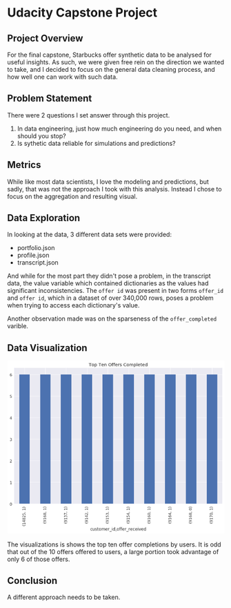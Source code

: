 # Udacity Capstone Project

## Project Overview

For the final capstone, Starbucks offer synthetic data to be analysed for useful insights. As such, we were given free rein on the direction we wanted to take, and I decided to focus on the general data cleaning process, and how well one can work with such data.

## Problem Statement
There were 2 questions I set answer through this project.
1. In data engineering, just how much engineering do you need, and when should you stop?
2. Is sythetic data reliable for simulations and predictions?

## Metrics
While like most data scientists, I love the modeling and predictions, but sadly, that was not the approach I took with this analysis. Instead I chose to focus on the aggregation and resulting visual.

## Data Exploration
In looking at the data, 3 different data sets were provided:

* portfolio.json
* profile.json
* transcript.json 

And while for the most part they didn't pose a problem, in the transcript data, the value variable which contained dictionaries as the values had significant inconsistencies. The `offer id` was present in two forms `offer_id` and `offer id`, which in a dataset of over 340,000 rows, poses a problem when trying to access each dictionary's value.

Another observation made was on the sparseness of the `offer_completed` varible. 

## Data Visualization

![](sum_offers_completed.png)

The visualizations is shows the top ten offer completions by users. It is odd that out of the 10 offers offered to users, a large portion took advantage of only 6 of those offers.

## Conclusion
A different approach needs to be taken.
